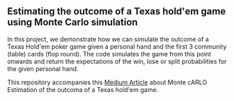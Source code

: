 ## Estimating the outcome of a Texas hold'em game using Monte Carlo simulation
In this project, we demonstrate how we can simulate the outcome of a Texas Hold'em poker game given a personal hand and the first 3 community (table) cards (flop round).
The code simulates the game from this point onwards and return the expectations of the win, lose or split probabilities for the given personal hand.

This repository accompanies this [Medium Article](https://petrosdemetrakopoulos.medium.com/estimating-the-outcome-of-a-texas-holdem-game-using-monte-carlo-simulation-1be35be29036) about Monte cARLO Estimation of the outcoma of a Texas hold'em game.
